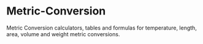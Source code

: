 # Metric-Conversion
Metric Conversion calculators, tables and formulas for temperature, length, area, volume and weight metric conversions.

